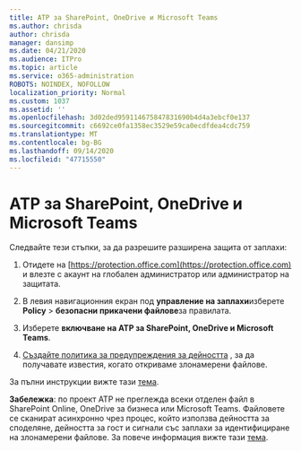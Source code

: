 ```yaml
---
title: ATP за SharePoint, OneDrive и Microsoft Teams
ms.author: chrisda
author: chrisda
manager: dansimp
ms.date: 04/21/2020
ms.audience: ITPro
ms.topic: article
ms.service: o365-administration
ROBOTS: NOINDEX, NOFOLLOW
localization_priority: Normal
ms.custom: 1037
ms.assetid: ''
ms.openlocfilehash: 3d02ded959114675847831690b4d4a3ebcf0e137
ms.sourcegitcommit: c6692ce0fa1358ec3529e59ca0ecdfdea4cdc759
ms.translationtype: MT
ms.contentlocale: bg-BG
ms.lasthandoff: 09/14/2020
ms.locfileid: "47715550"
---
```

# <a name="atp-for-sharepoint-onedrive-and-microsoft-teams"></a>ATP за SharePoint, OneDrive и Microsoft Teams

Следвайте тези стъпки, за да разрешите разширена защита от заплахи:

1. Отидете на [https://protection.office.com](https://protection.office.com) и влезте с акаунт на глобален администратор или администратор на защитата.

2. В левия навигационния екран под **управление на заплахи**изберете **Policy** \> **безопасни прикачени файлове**за правилата.

3. Изберете **включване на ATP за SharePoint, OneDrive и Microsoft Teams**.

4. [Създайте политика за предупреждения за дейността](https://docs.microsoft.com/microsoft-365/compliance/create-activity-alerts) , за да получавате известия, когато откриваме злонамерени файлове.

За пълни инструкции вижте тази [тема](https://docs.microsoft.com/microsoft-365/security/office-365-security/turn-on-atp-for-spo-odb-and-teams).

**Забележка**: по проект ATP не преглежда всеки отделен файл в SharePoint Online, OneDrive за бизнеса или Microsoft Teams. Файловете се сканират асинхронно чрез процес, който използва дейността за споделяне, дейността за гост и сигнали със заплахи за идентифициране на злонамерени файлове. За повече информация вижте тази [тема](https://docs.microsoft.com/microsoft-365/security/office-365-security/atp-for-spo-odb-and-teams).
